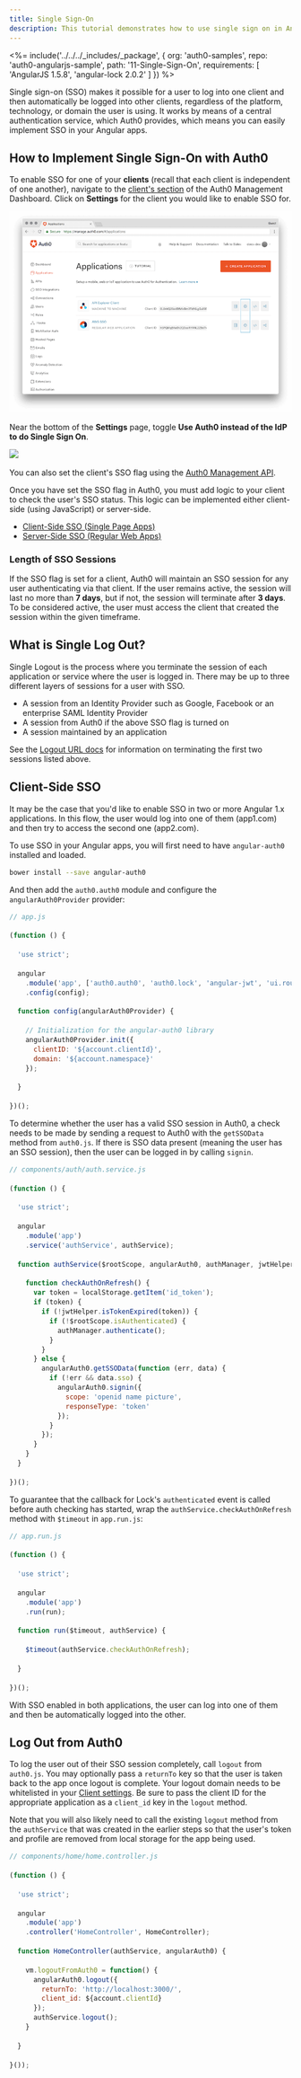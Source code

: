 ```yaml
---
title: Single Sign-On
description: This tutorial demonstrates how to use single sign on in AngularJS applications
---
```


<%= include('../../../_includes/_package', {
  org: 'auth0-samples',
  repo: 'auth0-angularjs-sample',
  path: '11-Single-Sign-On',
  requirements: [
    'AngularJS 1.5.8',
    'angular-lock 2.0.2'
  ]
}) %>

Single sign-on (SSO) makes it possible for a user to log into one client and then automatically be logged into other clients, regardless of the platform, technology, or domain the user is using. It works by means of a central authentication service, which Auth0 provides, which means you can easily implement SSO in your Angular apps.

## How to Implement Single Sign-On with Auth0

To enable SSO for one of your **clients** (recall that each client is independent of one another), navigate to the [client's section](${manage_url}/#/clients) of the Auth0 Management Dashboard. Click on **Settings** for the client you would like to enable SSO for.

![](/media/articles/sso/single-sign-on/clients-dashboard.png)

Near the bottom of the **Settings** page, toggle **Use Auth0 instead of the IdP to do Single Sign On**.

![](/media/articles/sso/single-sign-on/sso-flag.png)

You can also set the client's SSO flag using the [Auth0 Management API](/api/management/v2#!/Clients/patch_clients_by_id).

Once you have set the SSO flag in Auth0, you must add logic to your client to check the user's SSO status. This logic can be implemented either client-side (using JavaScript) or server-side.

* [Client-Side SSO (Single Page Apps)](/sso/single-page-apps-sso)
* [Server-Side SSO (Regular Web Apps)](/sso/regular-web-apps-sso)

### Length of SSO Sessions

If the SSO flag is set for a client, Auth0 will maintain an SSO session for any user authenticating via that client. If the user remains active, the session will last no more than **7 days**, but if not, the session will terminate after **3 days**. To be considered active, the user must access the client that created the session within the given timeframe.

## What is Single Log Out?

Single Logout is the process where you terminate the session of each application or service where the user is logged in. There may be up to three different layers of sessions for a user with SSO.

* A session from an Identity Provider such as Google, Facebook or an enterprise SAML Identity Provider
* A session from Auth0 if the above SSO flag is turned on
* A session maintained by an application

See the [Logout URL docs](/logout) for information on terminating the first two sessions listed above.

## Client-Side SSO

It may be the case that you'd like to enable SSO in two or more Angular 1.x applications. In this flow, the user would log into one of them (app1.com) and then try to access the second one (app2.com).

To use SSO in your Angular apps, you will first need to have `angular-auth0` installed and loaded.

```bash
bower install --save angular-auth0
```

And then add the `auth0.auth0` module and configure the `angularAuth0Provider` provider:

```js
// app.js

(function () {

  'use strict';

  angular
    .module('app', ['auth0.auth0', 'auth0.lock', 'angular-jwt', 'ui.router'])
    .config(config);

  function config(angularAuth0Provider) {

    // Initialization for the angular-auth0 library
    angularAuth0Provider.init({
      clientID: '${account.clientId}',
      domain: '${account.namespace}'
    });

  }

})();
```

To determine whether the user has a valid SSO session in Auth0, a check needs to be made by sending a request to Auth0 with the `getSSOData` method from `auth0.js`. If there is SSO data present (meaning the user has an SSO session), then the user can be logged in by calling `signin`.

```js
// components/auth/auth.service.js

(function () {

  'use strict';

  angular
    .module('app')
    .service('authService', authService);

  function authService($rootScope, angularAuth0, authManager, jwtHelper) {

    function checkAuthOnRefresh() {
      var token = localStorage.getItem('id_token');
      if (token) {
        if (!jwtHelper.isTokenExpired(token)) {
          if (!$rootScope.isAuthenticated) {
            authManager.authenticate();
          }
        }
      } else {
        angularAuth0.getSSOData(function (err, data) {
          if (!err && data.sso) {
            angularAuth0.signin({
              scope: 'openid name picture',
              responseType: 'token'
            });
          }
        });
      }
    }
  }

})();
```

To guarantee that the callback for Lock's `authenticated` event is called before auth checking has started, wrap the `authService.checkAuthOnRefresh` method with `$timeout` in `app.run.js`:

```js
// app.run.js

(function () {

  'use strict';

  angular
    .module('app')
    .run(run);

  function run($timeout, authService) {

    $timeout(authService.checkAuthOnRefresh);

  }

})();
```

With SSO enabled in both applications, the user can log into one of them and then be automatically logged into the other.

## Log Out from Auth0

To log the user out of their SSO session completely, call `logout` from `auth0.js`. You may optionally pass a `returnTo` key so that the user is taken back to the app once logout is complete. Your logout domain needs to be whitelisted in your [Client settings](${manage_url}/#/clients/${account.clientId}/settings). Be sure to pass the client ID for the appropriate application as a `client_id` key in the `logout` method.

Note that you will also likely need to call the existing `logout` method from the `authService` that was created in the earlier steps so that the user's token and profile are removed from local storage for the app being used.

```js
// components/home/home.controller.js

(function () {

  'use strict';

  angular
    .module('app')
    .controller('HomeController', HomeController);

  function HomeController(authService, angularAuth0) {

    vm.logoutFromAuth0 = function() {
      angularAuth0.logout({
        returnTo: 'http://localhost:3000/',
        client_id: ${account.clientId}
      });
      authService.logout();
    }

  }

}());
```

